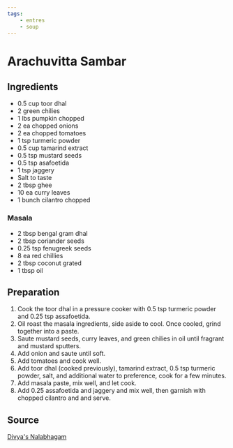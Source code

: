 ```yaml
---
tags:
    - entres
    - soup
---
```


# Arachuvitta Sambar

## Ingredients

- 0.5 cup toor dhal
- 2 green chilies
- 1 lbs pumpkin chopped
- 2 ea chopped onions
- 2 ea chopped tomatoes
- 1 tsp turmeric powder
- 0.5 cup tamarind extract
- 0.5 tsp mustard seeds
- 0.5 tsp asafoetida
- 1 tsp jaggery
- Salt to taste
- 2 tbsp ghee
- 10 ea curry leaves
- 1 bunch cilantro chopped

### Masala

- 2 tbsp bengal gram dhal
- 2 tbsp coriander seeds
- 0.25 tsp fenugreek seeds
- 8 ea red chillies
- 2 tbsp coconut grated
- 1 tbsp oil

## Preparation

1. Cook the toor dhal in a pressure cooker with 0.5 tsp turmeric powder and 0.25 tsp assafoetida.
2. Oil roast the masala ingredients, side aside to cool. Once cooled, grind together into a paste.
3. Saute mustard seeds, curry leaves, and green chilies in oil until fragrant and mustard sputters.
4. Add onion and saute until soft.
5. Add tomatoes and cook well.
6. Add toor dhal (cooked previously), tamarind extract, 0.5 tsp turmeric powder, salt, and additional water to preference, cook for a few minutes.
7. Add masala paste, mix well, and let cook.
8. Add 0.25 assafoetida and jaggery and mix well, then garnish with chopped cilantro and and serve.

## Source

[Divya's Nalabhagam](https://www.divyasnalabhagam.com/2025/03/arachuvitta-sambar.html?m=1)
